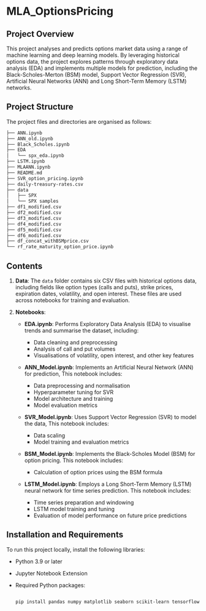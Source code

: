 # MLA_OptionsPricing
 
## Project Overview
This project analyses and predicts options market data using a range of machine learning and deep learning models. By leveraging historical options data, the project explores patterns through exploratory data analysis (EDA) and implements multiple models for prediction, including the Black-Scholes-Merton (BSM) model, Support Vector Regression (SVR), Artificial Neural Networks (ANN) and Long Short-Term Memory (LSTM) networks.

## Project Structure
The project files and directories are organised as follows:


``` bash
├── ANN.ipynb
├── ANN_old.ipynb
├── Black_Scholes.ipynb
├── EDA
│   └── spx_eda.ipynb
├── LSTM.ipynb
├── MLAANN.ipynb
├── README.md
├── SVR_option_pricing.ipynb
├── daily-treasury-rates.csv
├── data
│   ├── SPX
│   └── SPX samples
├── df1_modified.csv
├── df2_modified.csv
├── df3_modified.csv
├── df4_modified.csv
├── df5_modified.csv
├── df6_modified.csv
├── df_concat_withBSMprice.csv
└── rf_rate_maturity_option_price.ipynb

```

## Contents
1. **Data**: The `data` folder contains six CSV files with historical options data, including fields like option types (calls and puts), strike prices, expiration dates, volatility, and open interest. These files are used across notebooks for training and evaluation.

2. **Notebooks**:
   - **EDA.ipynb**: Performs Exploratory Data Analysis (EDA) to visualise trends and summarise the dataset, including:
     - Data cleaning and preprocessing
     - Analysis of call and put volumes
     - Visualisations of volatility, open interest, and other key features
       
   - **ANN_Model.ipynb**: Implements an Artificial Neural Network (ANN) for prediction, This notebook includes:
     - Data preprocessing and normalisation
     - Hyperparameter tuning for SVR
     - Model architecture and training
     - Model evaluation metrics
       
   - **SVR_Model.ipynb**: Uses Support Vector Regression (SVR) to model the data, This notebook includes:
     - Data scaling
     - Model training and evaluation metrics
       
   - **BSM_Model.ipynb**: Implements the Black-Scholes Model (BSM) for option pricing. This notebook includes:
     - Calculation of option prices using the BSM formula
       
   - **LSTM_Model.ipynb**: Employs a Long Short-Term Memory (LSTM) neural network for time series prediction. This notebook includes:
     - Time series preparation and windowing
     - LSTM model training and tuning
     - Evaluation of model performance on future price predictions

## Installation and Requirements
To run this project locally, install the following libraries:

- Python 3.9 or later
- Jupyter Notebook Extension
- Required Python packages:
  
  ```bash

  pip install pandas numpy matplotlib seaborn scikit-learn tensorflow keras
